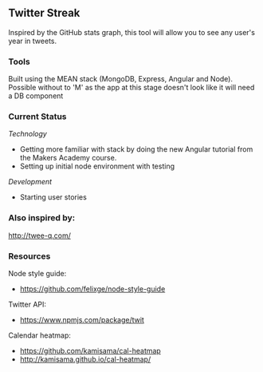 ## Twitter Streak

Inspired by the GitHub stats graph, this tool will allow you to see any user's year in tweets.

### Tools

Built using the MEAN stack (MongoDB, Express, Angular and Node). Possible without to 'M' as the app at this stage doesn't look like it will need a DB component

### Current Status

*Technology*

* Getting more familiar with stack by doing the new Angular tutorial from the Makers Academy course.
* Setting up initial node environment with testing

*Development*

* Starting user stories

### Also inspired by:

http://twee-q.com/

### Resources

Node style guide:
* https://github.com/felixge/node-style-guide

Twitter API:
* https://www.npmjs.com/package/twit

Calendar heatmap:

* https://github.com/kamisama/cal-heatmap
* http://kamisama.github.io/cal-heatmap/
